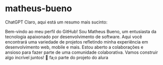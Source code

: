 # matheus-bueno

ChatGPT
Claro, aqui está um resumo mais sucinto:

Bem-vindo ao meu perfil do GitHub! Sou Matheus Bueno, um entusiasta da tecnologia apaixonado por desenvolvimento de software. Aqui você encontrará uma variedade de projetos refletindo minha experiência em desenvolvimento web, mobile e mais. Estou aberto a colaborações e ansioso para fazer parte de uma comunidade colaborativa. Vamos construir algo incrível juntos! 🚀
fa;o parte do projeto do alura

